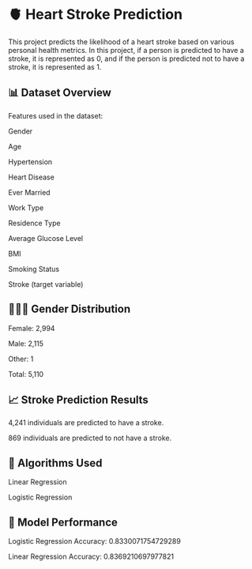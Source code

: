 # 🫀 Heart Stroke Prediction

This project predicts the likelihood of a heart stroke based on various personal health metrics.
In this project, if a person is predicted to have a stroke, it is represented as 0, and if the person is predicted not to have a stroke, it is represented as 1.

## 📊 Dataset Overview

Features used in the dataset:

Gender

Age

Hypertension

Heart Disease

Ever Married

Work Type

Residence Type

Average Glucose Level

BMI

Smoking Status

Stroke (target variable)


## 🧑‍🤝‍🧑 Gender Distribution

Female: 2,994

Male: 2,115

Other: 1

Total: 5,110

## 📈 Stroke Prediction Results

4,241 individuals are predicted to have a stroke.

869 individuals are predicted to not have a stroke.

## 🤖 Algorithms Used

Linear Regression

Logistic Regression

## 🎯 Model Performance

Logistic Regression Accuracy: 0.8330071754729289

Linear Regression Accuracy: 0.8369210697977821




